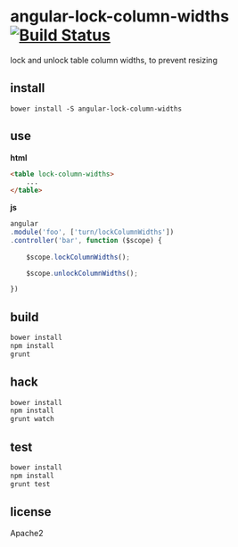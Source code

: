 angular-lock-column-widths [![Build Status](https://travis-ci.org/turn/angular-lock-column-widths.svg?branch=master)](https://travis-ci.org/turn/angular-lock-column-widths)
==========================

lock and unlock table column widths, to prevent resizing

## install

`bower install -S angular-lock-column-widths`

## use

**html**

```html
<table lock-column-widths>
	...
</table>
```

**js**

```js
angular
.module('foo', ['turn/lockColumnWidths'])
.controller('bar', function ($scope) {
	
	$scope.lockColumnWidths();

	$scope.unlockColumnWidths();

})
```

## build

```bash
bower install
npm install
grunt
```

## hack

```bash
bower install
npm install
grunt watch
```

## test

```bash
bower install
npm install
grunt test
```

## license

Apache2